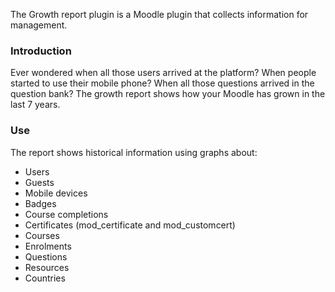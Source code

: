 The Growth report plugin is a Moodle plugin that collects information for management. 

### Introduction ###
Ever wondered when all those users arrived at the platform? When people started to use their mobile phone?
When all those questions arrived in the question bank?  The growth report shows how your Moodle has grown 
in the last 7 years. 

### Use ###

The report shows historical information using graphs about:

* Users
* Guests
* Mobile devices
* Badges
* Course completions
* Certificates (mod_certificate and mod_customcert)
* Courses
* Enrolments
* Questions
* Resources
* Countries
